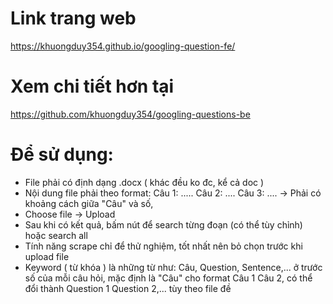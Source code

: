 # Link trang web 

https://khuongduy354.github.io/googling-question-fe/

# Xem chi tiết hơn tại 
https://github.com/khuongduy354/googling-questions-be

# Để sử dụng: 
- File phải có định dạng .docx ( khác đều ko đc, kể cả doc ) 
- Nội dung file phải theo format: 
Câu 1: .....
Câu 2: ....
Câu 3: ....
-> Phải có khoảng cách giữa "Câu" và số,
- Choose file -> Upload
- Sau khi có kết quả, bấm nút để search từng đoạn (có thể tùy chỉnh)  hoặc search all 
- Tính năng scrape chỉ để thử nghiệm, tốt nhất nên bỏ chọn trước khi upload file 
- Keyword ( từ khóa ) là những từ như: Câu, Question, Sentence,... ở trước số của mỗi câu hỏi, mặc định là "Câu" cho format Câu 1 Câu 2, có thể đổi thành Question 1 Question 2,... tùy theo file đề 
